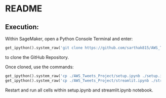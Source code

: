 # README

## Execution:

Within SageMaker, open a Python Console Terminal and enter:
```py
get_ipython().system_raw('git clone https://github.com/sarthak815/AWS_Tweets_Project.git')
```
to clone the GitHub Repository.

Once cloned, use the commands:
```py
get_ipython().system_raw('cp ./AWS_Tweets_Project/setup.ipynb ./setup.ipynb')
get_ipython().system_raw('cp ./AWS_Tweets_Project/streamlit.ipynb ./streamlit.ipynb')
```

Restart and run all cells within setup.ipynb and streamlit.ipynb notebook.
